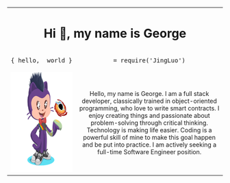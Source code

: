# 

<table>
  <tr>
    <th align="center" colspan="3"><h1 align="center">Hi 👋, my name is George</h1></th>
  </tr>
  <tr>
    <td align="center">
      <pre>{ hello,</pre>
    </td>
    <td align="center">
      <pre>world }</pre>
    </td>
    <td align="center" colspan="3">
      <pre>= require('JingLuo')</pre>
    </td>
  </tr>

  <tr>
    <td colspan="2">
      <img
        width="234"
        height="234"
        src="./Octocat-large.png"
      />
    </td>
    <td colspan="1" align="center">
      Hello, my name is George. I am a full stack developer, classically trained in object-oriented programming, who love to write smart contracts. I enjoy creating things and passionate about problem-solving through critical thinking.
      Technology is making life easier. Coding is a powerful skill of mine to make this goal happen and be put into practice.
      I am actively seeking a full-time Software Engineer position.
    </td>
  </tr>
</table>
